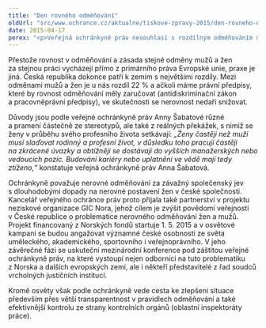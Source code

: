 ```yaml
---
title: "Den rovného odměňování"
oldUrl: "src/www.ochrance.cz/aktualne/tiskove-zpravy-2015/den-rovneho-odmenovani"
date: 2015-04-17
perex: "<p>Veřejná ochránkyně práv nesouhlasí s rozdílným odměňováním mužů a žen za stejnou práci. Podporuje proto aktivitu neziskových organizací, které se osvětovými akcemi připojily k celosvětovému Dni rovnosti platů (Equal Pay Day). Ten byl v České republice stanoven na pátek 17. 4. 2015 – symbolicky jde o den, kdy podle propočtů dosáhnou ženy v České republice stejného platu nebo mzdy mužů za předchozí kalendářní rok.</p>"
---
```


<!-- imported from the old website -->

<p>Přestože rovnost v odměňování a zásada stejné odměny mužů a žen za stejnou práci vycházejí přímo z primárního práva Evropské unie, praxe je jiná. Česká republika dokonce patří k zemím s největšími rozdíly. Mezi odměnami mužů a žen je u nás rozdíl 22 % a ačkoli máme právní předpisy, které by rovnost odměňování měly zaručovat (antidiskriminační zákon a pracovněprávní předpisy), ve skutečnosti se nerovnost nedaří snižovat. </p><p>Důvody jsou podle veřejné ochránkyně práv Anny Šabatové různé a pramení částečně ze stereotypů, ale také z reálných překážek, s nimiž se ženy v průběhu svého profesního života setkávají: <i>„Ženy častěji než muži musí slaďovat rodinný a profesní život, v důsledku toho pracují častěji na zkrácené úvazky a obtížněji se dostávají do vyšších manažerských nebo vedoucích pozic. Budování kariéry nebo uplatnění ve vědě mají tedy ztíženo,“</i> konstatuje veřejná ochránkyně práv Anna Šabatová.</p><p>Ochránkyně považuje nerovné odměňování za závažný společenský jev s dlouhodobými dopady na nerovné postavení žen v české společnosti. Kancelář veřejného ochránce práv proto přijala také partnerství v projektu neziskové organizace GIC Nora, jehož cílem je zvýšit povědomí veřejnosti v České republice o problematice nerovného odměňování žen a mužů. Projekt financovaný z Norských fondů startuje 1. 5. 2015 a v osvětové kampani se budou angažovat významné české osobnosti ze světa uměleckého, akademického, sportovního i veřejnoprávního. V jeho závěrečné fázi se uskuteční mezinárodní konference pod záštitou veřejné ochránkyně práv, na které vystoupí nejen odborníci na tuto problematiku z Norska a dalších evropských zemí, ale i někteří představitelé z řad soudců vrcholných justičních institucí. </p><p>Kromě osvěty však podle ochránkyně vede cesta ke zlepšení situace především přes větší transparentnost v pravidlech odměňování a také efektivnější kontrolu ze strany kontrolních orgánů (oblastní inspektoráty práce).</p>
